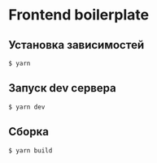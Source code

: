 # Frontend boilerplate 

## Установка зависимостей
```
$ yarn
```

## Запуск dev сервера
```
$ yarn dev
```

## Сборка
```
$ yarn build
```